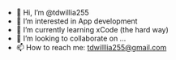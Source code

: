 - 👋 Hi, I’m @tdwillia255
- 👀 I’m interested in App development
- 🌱 I’m currently learning xCode (the hard way)
- 💞️ I’m looking to collaborate on ...
- 📫 How to reach me:  tdwilllia255@gmail.com

<!---
tdwillia255/tdwillia255 is a ✨ special ✨ repository because its `README.md` (this file) appears on your GitHub profile.
You can click the Preview link to take a look at your changes.
--->

